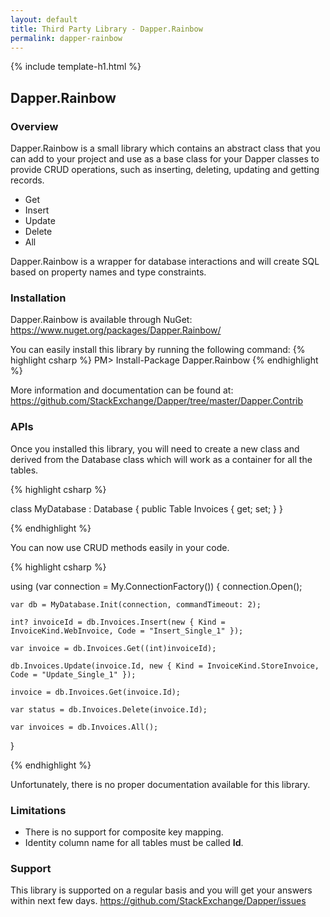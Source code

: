 ```yaml
---
layout: default
title: Third Party Library - Dapper.Rainbow
permalink: dapper-rainbow
---
```


{% include template-h1.html %}

## Dapper.Rainbow

### Overview

Dapper.Rainbow is a small library which contains an abstract class that you can add to your project and use as a base class for your Dapper classes to provide CRUD operations, such as inserting, deleting, updating and getting records.

- Get
- Insert
- Update
- Delete
- All

Dapper.Rainbow is a wrapper for database interactions and will create SQL based on property names and type constraints.

### Installation

Dapper.Rainbow is available through NuGet: <a href="https://www.nuget.org/packages/Dapper.Rainbow/" target="_blank">https://www.nuget.org/packages/Dapper.Rainbow/</a>

You can easily install this library by running the following command:
{% highlight csharp %}
PM> Install-Package Dapper.Rainbow
{% endhighlight %}

More information and documentation can be found at: <a href="https://github.com/StackExchange/Dapper/tree/master/Dapper.Contrib">https://github.com/StackExchange/Dapper/tree/master/Dapper.Contrib</a>

### APIs

Once you installed this library, you will need to create a new class and derived from the Database<T> class which will work as a container for all the tables.

{% highlight csharp %}

class MyDatabase : Database<MyDatabase>
{
    public Table<Invoice> Invoices { get; set; }
}

{% endhighlight %}

You can now use CRUD methods easily in your code.

{% highlight csharp %}

using (var connection = My.ConnectionFactory())
{
    connection.Open();

    var db = MyDatabase.Init(connection, commandTimeout: 2);

    int? invoiceId = db.Invoices.Insert(new { Kind = InvoiceKind.WebInvoice, Code = "Insert_Single_1" });

    var invoice = db.Invoices.Get((int)invoiceId);

    db.Invoices.Update(invoice.Id, new { Kind = InvoiceKind.StoreInvoice, Code = "Update_Single_1" });

    invoice = db.Invoices.Get(invoice.Id);

    var status = db.Invoices.Delete(invoice.Id);

    var invoices = db.Invoices.All();
}

{% endhighlight %}

Unfortunately, there is no proper documentation available for this library.

### Limitations

- There is no support for composite key mapping.
- Identity column name for all tables must be called **Id**.

### Support

This library is supported on a regular basis and you will get your answers within next few days. <a href="https://github.com/StackExchange/Dapper/issues">https://github.com/StackExchange/Dapper/issues</a>
